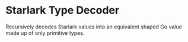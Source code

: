 # Starlark Type Decoder

Recursively decodes Starlark values into an equivalent shaped Go value made up
of only primitive types.
